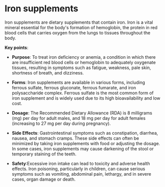 <!--
source: gpt-3 + jph editing
tags: supplements
-->

# Iron supplements

Iron supplements are dietary supplements that contain iron. Iron is a vital mineral essential for the body's formation of hemoglobin, the protein in red blood cells that carries oxygen from the lungs to tissues throughout the body.

**Key points**:

* **Purpose**: To treat iron deficiency or anemia, a condition in which there are insufficient red blood cells or hemoglobin to adequately oxygenate tissues, resulting in symptoms such as fatigue, weakness, pale skin, shortness of breath, and dizziness.

* **Forms**: Iron supplements are available in various forms, including ferrous sulfate, ferrous gluconate, ferrous fumarate, and iron polysaccharide complex. Ferrous sulfate is the most common form of iron supplement and is widely used due to its high bioavailability and low cost.

* **Dosage**: The Recommended Dietary Allowance (RDA) is 8 milligrams (mg) per day for adult males, and 18 mg per day for adult females (increasing to 27 mg per day during pregnancy).

* **Side Effects**: Gastrointestinal symptoms such as constipation, diarrhea, nausea, and stomach cramps. These side effects can often be minimized by taking iron supplements with food or adjusting the dosage. In some cases, iron supplements may cause darkening of the stool or temporary staining of the teeth.

* **Safety**:Excessive iron intake can lead to toxicity and adverse health effects. Iron poisoning, particularly in children, can cause serious symptoms such as vomiting, abdominal pain, lethargy, and in severe cases, organ damage or death.
